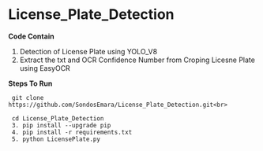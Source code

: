 # License_Plate_Detection

  **Code Contain**
   1. Detection of License Plate using YOLO_V8 
   2. Extract the txt and OCR Confidence Number  from Croping Licesne Plate using EasyOCR 


  **Steps To Run**
  
     git clone https://github.com/SondosEmara/License_Plate_Detection.git<br>
     
     cd License_Plate_Detection
     3. pip install --upgrade pip
     4. pip install -r requirements.txt
     5. python LicensePlate.py
